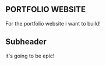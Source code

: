 ## PORTFOLIO WEBSITE

For the portfolio website i want to build!

## Subheader

it's going to be epic!
